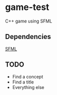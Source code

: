 # game-test
C++ game using SFML

## Dependencies

[SFML](https://www.sfml-dev.org/)

## TODO
- Find a concept
- Find a title
- Everything else
